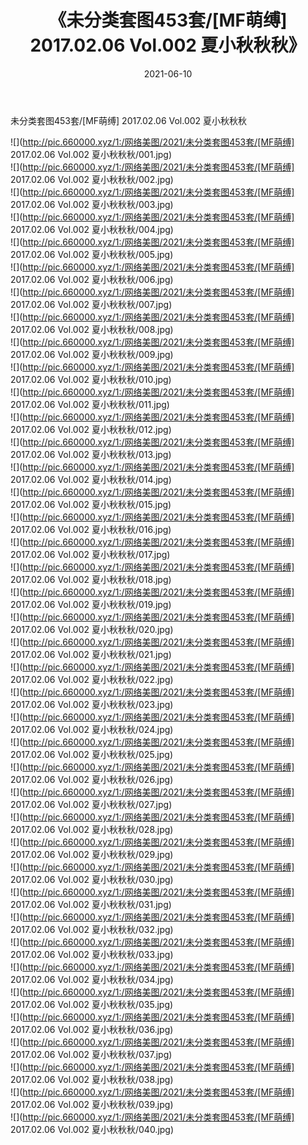 ﻿---
layout: post
title:  《未分类套图453套/[MF萌缚] 2017.02.06 Vol.002 夏小秋秋秋》
date:   2021-06-10
img: http://pic.660000.xyz/1:/网络美图/2021/未分类套图453套/[MF萌缚] 2017.02.06 Vol.002 夏小秋秋秋/000.jpg
categories: [美女, 清纯, 唯美]
---

未分类套图453套/[MF萌缚] 2017.02.06 Vol.002 夏小秋秋秋

 ![](http://pic.660000.xyz/1:/网络美图/2021/未分类套图453套/[MF萌缚] 2017.02.06 Vol.002 夏小秋秋秋/001.jpg) <br>![](http://pic.660000.xyz/1:/网络美图/2021/未分类套图453套/[MF萌缚] 2017.02.06 Vol.002 夏小秋秋秋/002.jpg) <br>![](http://pic.660000.xyz/1:/网络美图/2021/未分类套图453套/[MF萌缚] 2017.02.06 Vol.002 夏小秋秋秋/003.jpg) <br>![](http://pic.660000.xyz/1:/网络美图/2021/未分类套图453套/[MF萌缚] 2017.02.06 Vol.002 夏小秋秋秋/004.jpg) <br>![](http://pic.660000.xyz/1:/网络美图/2021/未分类套图453套/[MF萌缚] 2017.02.06 Vol.002 夏小秋秋秋/005.jpg) <br>![](http://pic.660000.xyz/1:/网络美图/2021/未分类套图453套/[MF萌缚] 2017.02.06 Vol.002 夏小秋秋秋/006.jpg) <br>![](http://pic.660000.xyz/1:/网络美图/2021/未分类套图453套/[MF萌缚] 2017.02.06 Vol.002 夏小秋秋秋/007.jpg) <br>![](http://pic.660000.xyz/1:/网络美图/2021/未分类套图453套/[MF萌缚] 2017.02.06 Vol.002 夏小秋秋秋/008.jpg) <br>![](http://pic.660000.xyz/1:/网络美图/2021/未分类套图453套/[MF萌缚] 2017.02.06 Vol.002 夏小秋秋秋/009.jpg) <br>![](http://pic.660000.xyz/1:/网络美图/2021/未分类套图453套/[MF萌缚] 2017.02.06 Vol.002 夏小秋秋秋/010.jpg) <br>![](http://pic.660000.xyz/1:/网络美图/2021/未分类套图453套/[MF萌缚] 2017.02.06 Vol.002 夏小秋秋秋/011.jpg) <br>![](http://pic.660000.xyz/1:/网络美图/2021/未分类套图453套/[MF萌缚] 2017.02.06 Vol.002 夏小秋秋秋/012.jpg) <br>![](http://pic.660000.xyz/1:/网络美图/2021/未分类套图453套/[MF萌缚] 2017.02.06 Vol.002 夏小秋秋秋/013.jpg) <br>![](http://pic.660000.xyz/1:/网络美图/2021/未分类套图453套/[MF萌缚] 2017.02.06 Vol.002 夏小秋秋秋/014.jpg) <br>![](http://pic.660000.xyz/1:/网络美图/2021/未分类套图453套/[MF萌缚] 2017.02.06 Vol.002 夏小秋秋秋/015.jpg) <br>![](http://pic.660000.xyz/1:/网络美图/2021/未分类套图453套/[MF萌缚] 2017.02.06 Vol.002 夏小秋秋秋/016.jpg) <br>![](http://pic.660000.xyz/1:/网络美图/2021/未分类套图453套/[MF萌缚] 2017.02.06 Vol.002 夏小秋秋秋/017.jpg) <br>![](http://pic.660000.xyz/1:/网络美图/2021/未分类套图453套/[MF萌缚] 2017.02.06 Vol.002 夏小秋秋秋/018.jpg) <br>![](http://pic.660000.xyz/1:/网络美图/2021/未分类套图453套/[MF萌缚] 2017.02.06 Vol.002 夏小秋秋秋/019.jpg) <br>![](http://pic.660000.xyz/1:/网络美图/2021/未分类套图453套/[MF萌缚] 2017.02.06 Vol.002 夏小秋秋秋/020.jpg) <br>![](http://pic.660000.xyz/1:/网络美图/2021/未分类套图453套/[MF萌缚] 2017.02.06 Vol.002 夏小秋秋秋/021.jpg) <br>![](http://pic.660000.xyz/1:/网络美图/2021/未分类套图453套/[MF萌缚] 2017.02.06 Vol.002 夏小秋秋秋/022.jpg) <br>![](http://pic.660000.xyz/1:/网络美图/2021/未分类套图453套/[MF萌缚] 2017.02.06 Vol.002 夏小秋秋秋/023.jpg) <br>![](http://pic.660000.xyz/1:/网络美图/2021/未分类套图453套/[MF萌缚] 2017.02.06 Vol.002 夏小秋秋秋/024.jpg) <br>![](http://pic.660000.xyz/1:/网络美图/2021/未分类套图453套/[MF萌缚] 2017.02.06 Vol.002 夏小秋秋秋/025.jpg) <br>![](http://pic.660000.xyz/1:/网络美图/2021/未分类套图453套/[MF萌缚] 2017.02.06 Vol.002 夏小秋秋秋/026.jpg) <br>![](http://pic.660000.xyz/1:/网络美图/2021/未分类套图453套/[MF萌缚] 2017.02.06 Vol.002 夏小秋秋秋/027.jpg) <br>![](http://pic.660000.xyz/1:/网络美图/2021/未分类套图453套/[MF萌缚] 2017.02.06 Vol.002 夏小秋秋秋/028.jpg) <br>![](http://pic.660000.xyz/1:/网络美图/2021/未分类套图453套/[MF萌缚] 2017.02.06 Vol.002 夏小秋秋秋/029.jpg) <br>![](http://pic.660000.xyz/1:/网络美图/2021/未分类套图453套/[MF萌缚] 2017.02.06 Vol.002 夏小秋秋秋/030.jpg) <br>![](http://pic.660000.xyz/1:/网络美图/2021/未分类套图453套/[MF萌缚] 2017.02.06 Vol.002 夏小秋秋秋/031.jpg) <br>![](http://pic.660000.xyz/1:/网络美图/2021/未分类套图453套/[MF萌缚] 2017.02.06 Vol.002 夏小秋秋秋/032.jpg) <br>![](http://pic.660000.xyz/1:/网络美图/2021/未分类套图453套/[MF萌缚] 2017.02.06 Vol.002 夏小秋秋秋/033.jpg) <br>![](http://pic.660000.xyz/1:/网络美图/2021/未分类套图453套/[MF萌缚] 2017.02.06 Vol.002 夏小秋秋秋/034.jpg) <br>![](http://pic.660000.xyz/1:/网络美图/2021/未分类套图453套/[MF萌缚] 2017.02.06 Vol.002 夏小秋秋秋/035.jpg) <br>![](http://pic.660000.xyz/1:/网络美图/2021/未分类套图453套/[MF萌缚] 2017.02.06 Vol.002 夏小秋秋秋/036.jpg) <br>![](http://pic.660000.xyz/1:/网络美图/2021/未分类套图453套/[MF萌缚] 2017.02.06 Vol.002 夏小秋秋秋/037.jpg) <br>![](http://pic.660000.xyz/1:/网络美图/2021/未分类套图453套/[MF萌缚] 2017.02.06 Vol.002 夏小秋秋秋/038.jpg) <br>![](http://pic.660000.xyz/1:/网络美图/2021/未分类套图453套/[MF萌缚] 2017.02.06 Vol.002 夏小秋秋秋/039.jpg) <br>![](http://pic.660000.xyz/1:/网络美图/2021/未分类套图453套/[MF萌缚] 2017.02.06 Vol.002 夏小秋秋秋/040.jpg) <br>